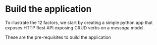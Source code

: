 # Build the application

To illustrate the 12 factors, we start by creating a simple python app that exposes HTTP Rest API exposing CRUD verbs on a *message* model.

These are the pre-requisites to build the application


